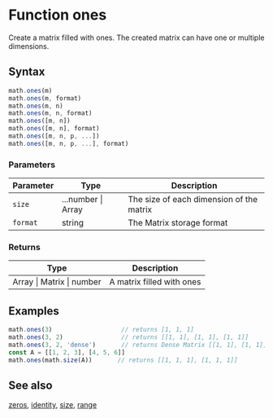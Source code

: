 <!-- Note: This file is automatically generated from source code comments. Changes made in this file will be overridden. -->
# Function ones
Create a matrix filled with ones. The created matrix can have one or
multiple dimensions.
## Syntax
```js
math.ones(m)
math.ones(m, format)
math.ones(m, n)
math.ones(m, n, format)
math.ones([m, n])
math.ones([m, n], format)
math.ones([m, n, p, ...])
math.ones([m, n, p, ...], format)
```
### Parameters
Parameter | Type | Description
--------- | ---- | -----------
`size` | ...number &#124; Array | The size of each dimension of the matrix
`format` | string | The Matrix storage format
### Returns
Type | Description
---- | -----------
Array &#124; Matrix &#124; number | A matrix filled with ones
## Examples
```js
math.ones(3)                   // returns [1, 1, 1]
math.ones(3, 2)                // returns [[1, 1], [1, 1], [1, 1]]
math.ones(3, 2, 'dense')       // returns Dense Matrix [[1, 1], [1, 1], [1, 1]]
const A = [[1, 2, 3], [4, 5, 6]]
math.ones(math.size(A))       // returns [[1, 1, 1], [1, 1, 1]]
```
## See also
[zeros](zeros.md),
[identity](identity.md),
[size](size.md),
[range](range.md)
